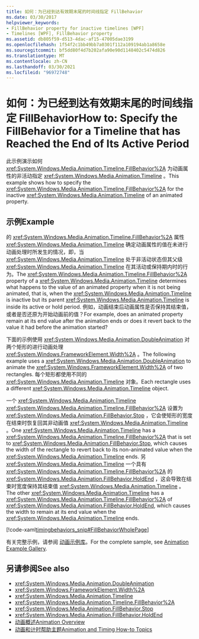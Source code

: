```yaml
---
title: 如何：为已经到达有效期末尾的时间线指定 FillBehavior
ms.date: 03/30/2017
helpviewer_keywords:
- FillBehavior property for inactive timelines [WPF]
- Timelines [WPF], FillBehavior property
ms.assetid: db805f59-d513-4dac-af15-47005dae3199
ms.openlocfilehash: 1f54f2c1bb49bb7a0301f112a109194ab1a8658e
ms.sourcegitcommit: bf5dd80f4d7b202afa90e90d1148402c5474d826
ms.translationtype: MT
ms.contentlocale: zh-CN
ms.lasthandoff: 03/30/2021
ms.locfileid: "96972748"
---
```

# <a name="how-to-specify-the-fillbehavior-for-a-timeline-that-has-reached-the-end-of-its-active-period"></a><span data-ttu-id="9b273-102">如何：为已经到达有效期末尾的时间线指定 FillBehavior</span><span class="sxs-lookup"><span data-stu-id="9b273-102">How to: Specify the FillBehavior for a Timeline that has Reached the End of Its Active Period</span></span>
<span data-ttu-id="9b273-103">此示例演示如何 <xref:System.Windows.Media.Animation.Timeline.FillBehavior%2A> 为动画属性的非活动指定 <xref:System.Windows.Media.Animation.Timeline> 。</span><span class="sxs-lookup"><span data-stu-id="9b273-103">This example shows how to specify the <xref:System.Windows.Media.Animation.Timeline.FillBehavior%2A> for the inactive <xref:System.Windows.Media.Animation.Timeline> of an animated property.</span></span>  
  
## <a name="example"></a><span data-ttu-id="9b273-104">示例</span><span class="sxs-lookup"><span data-stu-id="9b273-104">Example</span></span>  
 <span data-ttu-id="9b273-105">的 <xref:System.Windows.Media.Animation.Timeline.FillBehavior%2A> 属性 <xref:System.Windows.Media.Animation.Timeline> 确定动画属性的值在未进行动画处理时所发生的情况，即，当 <xref:System.Windows.Media.Animation.Timeline> 处于非活动状态但其父级 <xref:System.Windows.Media.Animation.Timeline> 在其活动或保持期内时的行为。</span><span class="sxs-lookup"><span data-stu-id="9b273-105">The <xref:System.Windows.Media.Animation.Timeline.FillBehavior%2A> property of a <xref:System.Windows.Media.Animation.Timeline> determines what happens to the value of an animated property when it is not being animated, that is, when the <xref:System.Windows.Media.Animation.Timeline> is inactive but its parent <xref:System.Windows.Media.Animation.Timeline> is inside its active or hold period.</span></span> <span data-ttu-id="9b273-106">例如，动画结束后动画属性是否保持其结束值，或者是否还原为开始动画前的值？</span><span class="sxs-lookup"><span data-stu-id="9b273-106">For example, does an animated property remain at its end value after the animation ends or does it revert back to the value it had before the animation started?</span></span>  
  
 <span data-ttu-id="9b273-107">下面的示例使用 <xref:System.Windows.Media.Animation.DoubleAnimation> 对两个矩形的进行动画处理 <xref:System.Windows.FrameworkElement.Width%2A> 。</span><span class="sxs-lookup"><span data-stu-id="9b273-107">The following example uses a <xref:System.Windows.Media.Animation.DoubleAnimation> to animate the <xref:System.Windows.FrameworkElement.Width%2A> of two rectangles.</span></span> <span data-ttu-id="9b273-108">每个矩形都使用不同的 <xref:System.Windows.Media.Animation.Timeline> 对象。</span><span class="sxs-lookup"><span data-stu-id="9b273-108">Each rectangle uses a different <xref:System.Windows.Media.Animation.Timeline> object.</span></span>  
  
 <span data-ttu-id="9b273-109">一个 <xref:System.Windows.Media.Animation.Timeline> <xref:System.Windows.Media.Animation.Timeline.FillBehavior%2A> 设置为 <xref:System.Windows.Media.Animation.FillBehavior.Stop> ，它会使矩形的宽度在结束时恢复回其非动画值 <xref:System.Windows.Media.Animation.Timeline> 。</span><span class="sxs-lookup"><span data-stu-id="9b273-109">One <xref:System.Windows.Media.Animation.Timeline> has a <xref:System.Windows.Media.Animation.Timeline.FillBehavior%2A> that is set to <xref:System.Windows.Media.Animation.FillBehavior.Stop>, which causes the width of the rectangle to revert back to its non-animated value when the <xref:System.Windows.Media.Animation.Timeline> ends.</span></span> <span data-ttu-id="9b273-110">另 <xref:System.Windows.Media.Animation.Timeline> 一个具有 <xref:System.Windows.Media.Animation.Timeline.FillBehavior%2A> 的 <xref:System.Windows.Media.Animation.FillBehavior.HoldEnd> ，这会导致在结束时宽度保持其结束值 <xref:System.Windows.Media.Animation.Timeline> 。</span><span class="sxs-lookup"><span data-stu-id="9b273-110">The other <xref:System.Windows.Media.Animation.Timeline> has a <xref:System.Windows.Media.Animation.Timeline.FillBehavior%2A> of <xref:System.Windows.Media.Animation.FillBehavior.HoldEnd>, which causes the width to remain at its end value when the <xref:System.Windows.Media.Animation.Timeline> ends.</span></span>  
  
 [!code-xaml[timingbehaviors_snip#FillBehaviorWholePage](~/samples/snippets/csharp/VS_Snippets_Wpf/timingbehaviors_snip/CSharp/FillBehaviorExample.xaml#fillbehaviorwholepage)]  
  
 <span data-ttu-id="9b273-111">有关完整示例，请参阅 [动画示例库](https://github.com/Microsoft/WPF-Samples/tree/master/Animation/AnimationExamples)。</span><span class="sxs-lookup"><span data-stu-id="9b273-111">For the complete sample, see [Animation Example Gallery](https://github.com/Microsoft/WPF-Samples/tree/master/Animation/AnimationExamples).</span></span>  
  
## <a name="see-also"></a><span data-ttu-id="9b273-112">另请参阅</span><span class="sxs-lookup"><span data-stu-id="9b273-112">See also</span></span>

- <xref:System.Windows.Media.Animation.DoubleAnimation>
- <xref:System.Windows.FrameworkElement.Width%2A>
- <xref:System.Windows.Media.Animation.Timeline>
- <xref:System.Windows.Media.Animation.Timeline.FillBehavior%2A>
- <xref:System.Windows.Media.Animation.FillBehavior.Stop>
- <xref:System.Windows.Media.Animation.FillBehavior.HoldEnd>
- [<span data-ttu-id="9b273-113">动画概述</span><span class="sxs-lookup"><span data-stu-id="9b273-113">Animation Overview</span></span>](animation-overview.md)
- [<span data-ttu-id="9b273-114">动画和计时帮助主题</span><span class="sxs-lookup"><span data-stu-id="9b273-114">Animation and Timing How-to Topics</span></span>](animation-and-timing-how-to-topics.md)
